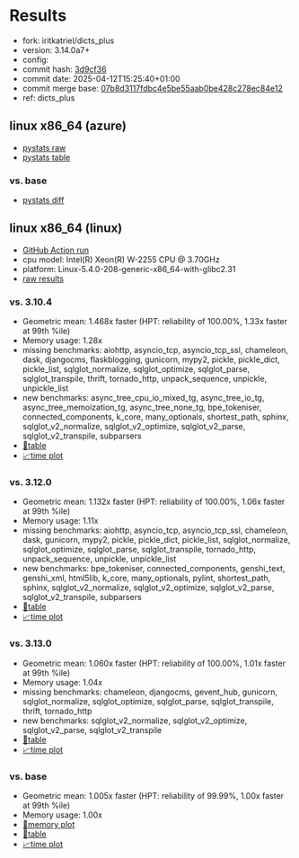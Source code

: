 # Results

- fork: iritkatriel/dicts_plus
- version: 3.14.0a7+
- config: 
- commit hash: [3d9cf36](https://github.com/iritkatriel/cpython/commit/3d9cf36)
- commit date: 2025-04-12T15:25:40+01:00
- commit merge base: [07b8d3117fdbc4e5be55aab0be428c278ec84e12](https://github.com/python/cpython/commit/07b8d3117fdbc4e5be55aab0be428c278ec84e12)
- ref: dicts_plus

## linux x86_64 (azure)

- [pystats raw](bm-20250412-azure-x86_64-iritkatriel-dicts_plus-3.14.0a7%2B-3d9cf36-pystats.json)
- [pystats table](bm-20250412-azure-x86_64-iritkatriel-dicts_plus-3.14.0a7%2B-3d9cf36-pystats.md)

### vs. base

- [pystats diff](bm-20250412-azure-x86_64-iritkatriel-dicts_plus-3.14.0a7%2B-3d9cf36-pystats-vs-base.md)

## linux x86_64 (linux)

- [GitHub Action run](https://github.com/faster-cpython/benchmarking/actions/runs/14420505269)
- cpu model: Intel(R) Xeon(R) W-2255 CPU @ 3.70GHz
- platform: Linux-5.4.0-208-generic-x86_64-with-glibc2.31
- [raw results](bm-20250412-linux-x86_64-iritkatriel-dicts_plus-3.14.0a7%2B-3d9cf36.json)

### vs. 3.10.4

- Geometric mean: 1.468x faster (HPT: reliability of 100.00%, 1.33x faster at 99th %ile)
- Memory usage: 1.28x
- missing benchmarks: aiohttp, asyncio_tcp, asyncio_tcp_ssl, chameleon, dask, djangocms, flaskblogging, gunicorn, mypy2, pickle, pickle_dict, pickle_list, sqlglot_normalize, sqlglot_optimize, sqlglot_parse, sqlglot_transpile, thrift, tornado_http, unpack_sequence, unpickle, unpickle_list
- new benchmarks: async_tree_cpu_io_mixed_tg, async_tree_io_tg, async_tree_memoization_tg, async_tree_none_tg, bpe_tokeniser, connected_components, k_core, many_optionals, shortest_path, sphinx, sqlglot_v2_normalize, sqlglot_v2_optimize, sqlglot_v2_parse, sqlglot_v2_transpile, subparsers
- [📄table](bm-20250412-linux-x86_64-iritkatriel-dicts_plus-3.14.0a7%2B-3d9cf36-vs-3.10.4.md)
- [📈time plot](bm-20250412-linux-x86_64-iritkatriel-dicts_plus-3.14.0a7%2B-3d9cf36-vs-3.10.4.svg)

### vs. 3.12.0

- Geometric mean: 1.132x faster (HPT: reliability of 100.00%, 1.06x faster at 99th %ile)
- Memory usage: 1.11x
- missing benchmarks: aiohttp, asyncio_tcp, asyncio_tcp_ssl, chameleon, dask, gunicorn, mypy2, pickle, pickle_dict, pickle_list, sqlglot_normalize, sqlglot_optimize, sqlglot_parse, sqlglot_transpile, tornado_http, unpack_sequence, unpickle, unpickle_list
- new benchmarks: bpe_tokeniser, connected_components, genshi_text, genshi_xml, html5lib, k_core, many_optionals, pylint, shortest_path, sphinx, sqlglot_v2_normalize, sqlglot_v2_optimize, sqlglot_v2_parse, sqlglot_v2_transpile, subparsers
- [📄table](bm-20250412-linux-x86_64-iritkatriel-dicts_plus-3.14.0a7%2B-3d9cf36-vs-3.12.0.md)
- [📈time plot](bm-20250412-linux-x86_64-iritkatriel-dicts_plus-3.14.0a7%2B-3d9cf36-vs-3.12.0.svg)

### vs. 3.13.0

- Geometric mean: 1.060x faster (HPT: reliability of 100.00%, 1.01x faster at 99th %ile)
- Memory usage: 1.04x
- missing benchmarks: chameleon, djangocms, gevent_hub, gunicorn, sqlglot_normalize, sqlglot_optimize, sqlglot_parse, sqlglot_transpile, thrift, tornado_http
- new benchmarks: sqlglot_v2_normalize, sqlglot_v2_optimize, sqlglot_v2_parse, sqlglot_v2_transpile
- [📄table](bm-20250412-linux-x86_64-iritkatriel-dicts_plus-3.14.0a7%2B-3d9cf36-vs-3.13.0.md)
- [📈time plot](bm-20250412-linux-x86_64-iritkatriel-dicts_plus-3.14.0a7%2B-3d9cf36-vs-3.13.0.svg)

### vs. base

- Geometric mean: 1.005x faster (HPT: reliability of 99.99%, 1.00x faster at 99th %ile)
- Memory usage: 1.00x
- [🧠memory plot](bm-20250412-linux-x86_64-iritkatriel-dicts_plus-3.14.0a7%2B-3d9cf36-vs-base-mem.svg)
- [📄table](bm-20250412-linux-x86_64-iritkatriel-dicts_plus-3.14.0a7%2B-3d9cf36-vs-base.md)
- [📈time plot](bm-20250412-linux-x86_64-iritkatriel-dicts_plus-3.14.0a7%2B-3d9cf36-vs-base.svg)

